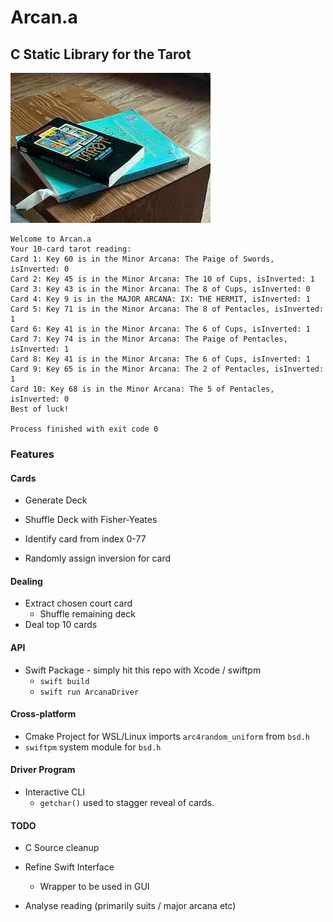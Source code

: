 # Arcan.a

## C Static Library for the Tarot

![Img](IMG_4612.jpeg)

```
Welcome to Arcan.a
Your 10-card tarot reading:
Card 1: Key 60 is in the Minor Arcana: The Paige of Swords, isInverted: 0
Card 2: Key 45 is in the Minor Arcana: The 10 of Cups, isInverted: 1
Card 3: Key 43 is in the Minor Arcana: The 8 of Cups, isInverted: 0
Card 4: Key 9 is in the MAJOR ARCANA: IX: THE HERMIT, isInverted: 1
Card 5: Key 71 is in the Minor Arcana: The 8 of Pentacles, isInverted: 1
Card 6: Key 41 is in the Minor Arcana: The 6 of Cups, isInverted: 1
Card 7: Key 74 is in the Minor Arcana: The Paige of Pentacles, isInverted: 1
Card 8: Key 41 is in the Minor Arcana: The 6 of Cups, isInverted: 1
Card 9: Key 65 is in the Minor Arcana: The 2 of Pentacles, isInverted: 1
Card 10: Key 68 is in the Minor Arcana: The 5 of Pentacles, isInverted: 0
Best of luck!

Process finished with exit code 0
```

### Features 

#### Cards

* Generate Deck

* Shuffle Deck with Fisher-Yeates

* Identify card from index 0-77

* Randomly assign inversion for card

#### Dealing

* Extract chosen court card
  * Shuffle remaining deck
* Deal top 10 cards

#### API

* Swift Package - simply hit this repo with Xcode / swiftpm
  * `swift build` 
  * `swift run ArcanaDriver`

#### Cross-platform

* Cmake Project for WSL/Linux imports `arc4random_uniform` from `bsd.h`
* `swiftpm` system module for `bsd.h`

#### Driver Program

* Interactive CLI
  * `getchar()` used to stagger reveal of cards.

#### TODO

* C Source cleanup

* Refine Swift Interface
  * Wrapper to be used in GUI

* Analyse reading (primarily suits / major arcana etc)

